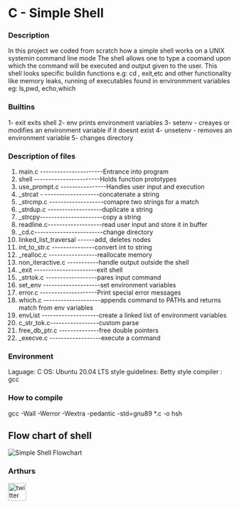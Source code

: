 # C - Simple Shell
### Description
In this project we coded from scratch how a simple shell works on a UNIX systemin command line mode
The shell allows one to type a coomand upon which the command will be executed and output given to the user.
This shell looks specific buildin functions e.g: cd , exit,etc and other functionality like memory leaks, running of executables found in environmment variables eg: ls,pwd, echo,which

### Builtins
1- exit exits shell
2- env prints environment variables
3- setenv - creayes or modifies an environment variable if it doesnt exist
4- unsetenv - removes an environment variable
5- changes directory

### Description of files
1. main.c ----------------------Entrance into program
2. shell -----------------------Holds function prototypes
3. use_prompt.c ----------------Handles user input and execution
4. _strcat - -------------------concatenate a string
5. _strcmp.c -------------------comapre two strings for a match
6. _strdup.c -------------------duplicate a string
7. _strcpy----------------------copy a string
8. readline.c-------------------read user input and store it in buffer
9. _cd.c------------------------change directory
10. linked_list_traversal ------add, deletes nodes
11. int_to_str.c ---------------convert int to string
12. _realloc.c -----------------reallocate memory
13. non_iteractive.c -----------handle output outside the shell
14. _exit ----------------------exit shell
15. _strtok.c ------------------pares input command
16. set_env --------------------set environment variables
17. error.c --------------------Print special error messages
18. which.c --------------------appends command to PATHs and returns match from env variables
19. envList --------------------create a linked list of environment variables
20. c_str_tok.c-----------------custom parse
21. free_db_ptr.c --------------free double pointers
22. _execve.c ------------------execute a command  

### Environment
Laguage: C
OS: Ubuntu 20.04 LTS
style guidelines: Betty style
compiler : gcc

### How to compile
gcc -Wall -Werror -Wextra -pedantic -std=gnu89 *.c -o hsh

## Flow chart of shell

![Simple Shell Flowchart](https://drive.google.com/uc?export=view&id=1JJdWZHREv29IiOgF6v43fOx4omJMTslq)

### Arthurs
[<img src='https://cdn.jsdelivr.net/npm/simple-icons@3.0.1/icons/twitter.svg' alt='twitter' height='40'>](https://twitter.com/@benonking)
